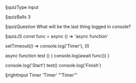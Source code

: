 §quizType
input

§quizBalls
3

§quizQuestion
What will be the last thing logged in console?



§quizJS
const func = async () => 'async function'

setTimeout(() => console.log('Timer'), 0)

async function test () {
  console.log(await func())
}

console.log('Start')
test()
console.log('Finish')



§rightInput
Timer
'Timer'
"'Timer'"
